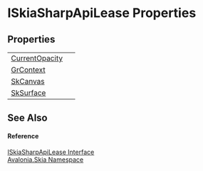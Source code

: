# ISkiaSharpApiLease Properties




## Properties
<table>
<tr>
<td><a href="P_Avalonia_Skia_ISkiaSharpApiLease_CurrentOpacity">CurrentOpacity</a></td>
<td> </td>
</tr>
<tr>
<td><a href="P_Avalonia_Skia_ISkiaSharpApiLease_GrContext">GrContext</a></td>
<td> </td>
</tr>
<tr>
<td><a href="P_Avalonia_Skia_ISkiaSharpApiLease_SkCanvas">SkCanvas</a></td>
<td> </td>
</tr>
<tr>
<td><a href="P_Avalonia_Skia_ISkiaSharpApiLease_SkSurface">SkSurface</a></td>
<td> </td>
</tr>
</table>

## See Also


#### Reference
<a href="T_Avalonia_Skia_ISkiaSharpApiLease">ISkiaSharpApiLease Interface</a>  
<a href="N_Avalonia_Skia">Avalonia.Skia Namespace</a>  

